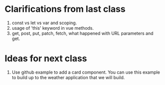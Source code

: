 # Clarifications from last class

1. const vs let vs var and scoping.
2. usage of 'this' keyword in vue methods. 
3. get, post, put, patch, fetch, what happened with URL parameters and get.

# Ideas for next class
1. Use github example to add a card component. You can use this example to build up to the weather application that we will build. 




